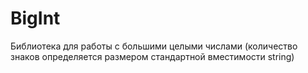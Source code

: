 # BigInt
Библиотека для работы с большими целыми числами (количество знаков определяется размером стандартной вместимости string)
